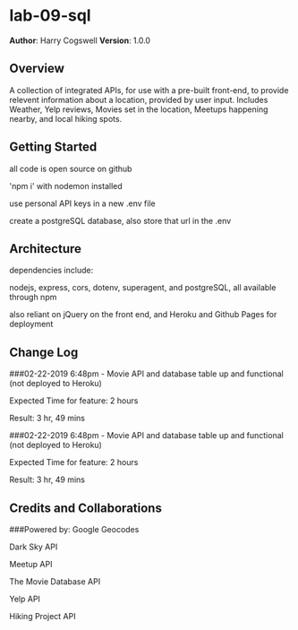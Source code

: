 # lab-09-sql

**Author**: Harry Cogswell
**Version**: 1.0.0

## Overview
A collection of integrated APIs, for use with a pre-built front-end,
 to provide relevent information about a location, provided by user input.
Includes Weather, Yelp reviews, Movies set in the location, Meetups happening nearby, and local hiking spots.

## Getting Started

all code is open source on github

'npm i' with nodemon installed

use personal API keys in a new .env file

create a postgreSQL database, also store that url in the .env

## Architecture
dependencies include:

nodejs, express, cors, dotenv, superagent, and postgreSQL, all available through npm

also reliant on jQuery on the front end, and Heroku and Github Pages for deployment

## Change Log
###02-22-2019 6:48pm - Movie API and database table up and functional (not deployed to Heroku)

Expected Time for feature: 2 hours

Result: 3 hr, 49 mins

###02-22-2019 6:48pm - Movie API and database table up and functional (not deployed to Heroku)

Expected Time for feature: 2 hours

Result: 3 hr, 49 mins

## Credits and Collaborations
###Powered by:
Google Geocodes

Dark Sky API

Meetup API

The Movie Database API

Yelp API

Hiking Project API